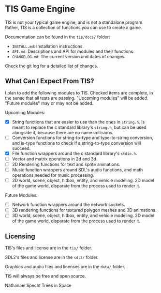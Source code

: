 # TIS Game Engine

TIS is not your typical game engine, and is not a standalone program.
Rather, TIS is a collection of functions you can use to create a game.

Documentation can be found in the `tis/docs/` folder:
- `INSTALL.md`: Installation instructions.
- `API.md`: Descriptions and API for modules and their functions.
- `CHANGELOG.md`: The current version and dates of changes.

Check the git log for a detailed list of changes.

## What Can I Expect From TIS?

I plan to add the following modules to TIS.
Checked items are complete, in the sense that all tests are passing.
"Upcoming modules" will be added. "Future modules" may or may not be added.

Upcoming Modules:
- [x] String functions that are easier to use than the ones in `string.h`. Is 
meant to replace the c standard library's `string.h`, but can be used alongside 
it, because there are no name collisions.
- [ ] Conversion functions for string-to-type and type-to-string conversion, 
and is-type functions to check if a string-to-type conversion will succeed.
- [x] File function wrappers around the c standard library's `stdio.h`.
- [ ] Vector and matrix operations in 2d and 3d.
- [ ] 2D Rendering functions for text and sprite animations.
- [ ] Music function wrappers around SDL's audio functions, and math operations 
needed for music processing.
- [ ] 2D world, scene, object, hitbox, entity, and vehicle modeling. 2D model 
of the game world, disparate from the process used to render it.

Future Modules:
- [ ] Network function wrappers around the network sockets.
- [ ] 3D rendering functions for textured polygon meshes and 3D animations.
- [ ] 3D world, scene, object, hitbox, entity, and vehicle modeling. 3D model 
of the game world, disparate from the process used to render it.

## Licensing

TIS's files and license are in the `tis/` folder.

SDL2's files and license are in the `sdl2/` folder.

Graphics and audio files and licenses are in the `data/` folder.

TIS will always be free and open source.

Nathanael Specht
Trees in Space

